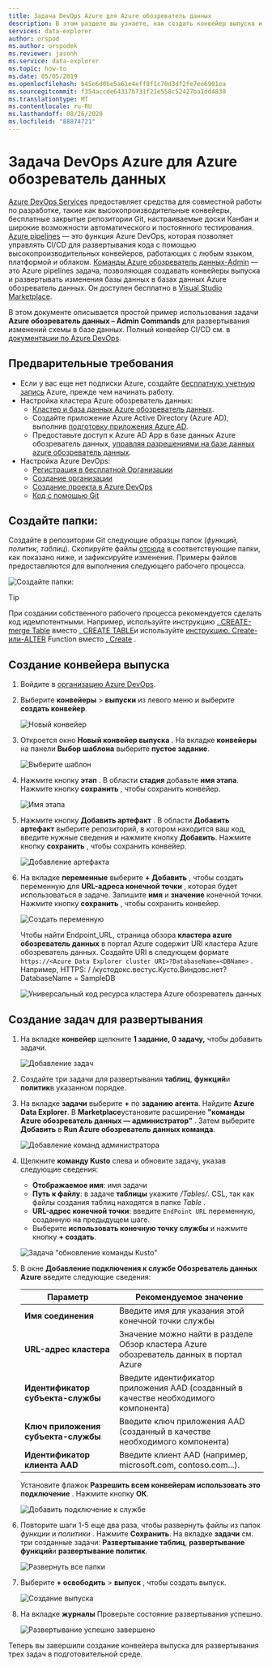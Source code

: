 ```yaml
---
title: Задача DevOps Azure для Azure обозреватель данных
description: В этом разделе вы узнаете, как создать конвейер выпуска и развернуть его.
services: data-explorer
author: orspod
ms.author: orspodek
ms.reviewer: jasonh
ms.service: data-explorer
ms.topic: how-to
ms.date: 05/05/2019
ms.openlocfilehash: b45e6d0be5a61e4eff8f1c70d3df2fe7ee6901ea
ms.sourcegitcommit: f354accde64317b731f21e558c52427ba1dd4830
ms.translationtype: MT
ms.contentlocale: ru-RU
ms.lasthandoff: 08/26/2020
ms.locfileid: "88874721"
---
```

# <a name="azure-devops-task-for-azure-data-explorer"></a>Задача DevOps Azure для Azure обозреватель данных

[Azure DevOps Services](https://azure.microsoft.com/services/devops/) предоставляет средства для совместной работы по разработке, такие как высокопроизводительные конвейеры, бесплатные закрытые репозитории Git, настраиваемые доски Канбан и широкие возможности автоматического и постоянного тестирования. [Azure pipelines](https://azure.microsoft.com/services/devops/pipelines/) — это функция Azure DevOps, которая позволяет управлять CI/CD для развертывания кода с помощью высокопроизводительных конвейеров, работающих с любым языком, платформой и облаком.
[Команды Azure обозреватель данных-Admin](https://marketplace.visualstudio.com/items?itemName=Azure-Kusto.PublishToADX) — это Azure pipelines задача, позволяющая создавать конвейеры выпуска и развертывать изменения базы данных в базах данных Azure обозреватель данных. Он доступен бесплатно в [Visual Studio Marketplace](https://marketplace.visualstudio.com/).

В этом документе описывается простой пример использования задачи **Azure обозреватель данных – Admin Commands** для развертывания изменений схемы в базе данных. Полный конвейер CI/CD см. в [документации по Azure DevOps](/azure/devops/user-guide/what-is-azure-devops?view=azure-devops#vsts).

## <a name="prerequisites"></a>Предварительные требования

* Если у вас еще нет подписки Azure, создайте [бесплатную учетную запись](https://azure.microsoft.com/free/) Azure, прежде чем начинать работу.
* Настройка кластера Azure обозреватель данных:
    * [Кластер и база данных Azure обозреватель данных](create-cluster-database-portal.md).
    * Создайте приложение Azure Active Directory (Azure AD), выполнив [подготовку приложения Azure AD](kusto/management/access-control/how-to-provision-aad-app.md).
    * Предоставьте доступ к Azure AD App в базе данных Azure обозреватель данных, [управляя разрешениями на базе данных azure обозреватель данных](manage-database-permissions.md).
* Настройка Azure DevOps:
    * [Регистрация в бесплатной Организации](/azure/devops/user-guide/sign-up-invite-teammates?view=azure-devops)
    * [Создание организации](/azure/devops/organizations/accounts/create-organization?view=azure-devops)
    * [Создание проекта в Azure DevOps](/azure/devops/organizations/projects/create-project?view=azure-devops)
    * [Код с помощью Git](/azure/devops/user-guide/code-with-git?view=azure-devops)

## <a name="create-folders"></a>Создайте папки:

Создайте в репозитории Git следующие образцы папок (*функций*, *политик*, *таблиц*). Скопируйте файлы [отсюда](https://github.com/Azure/azure-kusto-docs-samples/tree/master/DevOps_release_pipeline) в соответствующие папки, как показано ниже, и зафиксируйте изменения. Примеры файлов предоставляются для выполнения следующего рабочего процесса.

![Создайте папки:](media/devops/create-folders.png)

> [!TIP]
> При создании собственного рабочего процесса рекомендуется сделать код идемпотентными. Например, используйте инструкцию [. CREATE-merge Table](kusto/management/create-merge-table-command.md) вместо [. CREATE TABLE](kusto/management/create-table-command.md)и используйте [инструкцию. Create-или-ALTER](kusto/management/create-alter-function.md) Function вместо [. Create](kusto/management/create-function.md) .

## <a name="create-a-release-pipeline"></a>Создание конвейера выпуска

1. Войдите в [организацию Azure DevOps](https://dev.azure.com/).
1. Выберите **конвейеры**  >  **выпуски** из левого меню и выберите **создать конвейер**.

    ![Новый конвейер](media/devops/new-pipeline.png)

1. Откроется окно **Новый конвейер выпуска** . На вкладке **конвейеры** на панели **Выбор шаблона** выберите **пустое задание**.

     ![Выберите шаблон](media/devops/select-template.png)

1. Нажмите кнопку **этап** . В области **стадия** добавьте **имя этапа**. Нажмите кнопку **сохранить** , чтобы сохранить конвейер.

    ![Имя этапа](media/devops/stage-name.png)

1. Нажмите кнопку **Добавить артефакт** . В области **Добавить артефакт** выберите репозиторий, в котором находится ваш код, введите нужные сведения и нажмите кнопку **Добавить**. Нажмите кнопку **сохранить** , чтобы сохранить конвейер.

    ![Добавление артефакта](media/devops/add-artifact.png)

1. На вкладке **переменные** выберите **+ Добавить** , чтобы создать переменную для **URL-адреса конечной точки** , которая будет использоваться в задаче. Запишите **имя** и **значение** конечной точки. Нажмите кнопку **сохранить** , чтобы сохранить конвейер. 

    ![Создать переменную](media/devops/create-variable.png)

    Чтобы найти Endpoint_URL, страница обзора **кластера azure обозреватель данных** в портал Azure содержит URI кластера Azure обозреватель данных. Создайте URI в следующем формате `https://<Azure Data Explorer cluster URI>?DatabaseName=<DBName>` .  Например, HTTPS: \/ /кустодокс.вестус.Кусто.Виндовс.нет? DatabaseName = SampleDB

    ![Универсальный код ресурса кластера Azure обозреватель данных](media/devops/adx-cluster-uri.png)

## <a name="create-tasks-to-deploy"></a>Создание задач для развертывания

1. На вкладке **конвейер** щелкните **1 задание, 0 задачу,** чтобы добавить задачи. 

    ![Добавление задач](media/devops/add-task.png)

1. Создайте три задачи для развертывания **таблиц**, **функций**и **политик**в указанном порядке. 

1. На вкладке **задачи** выберите **+** по **заданию агента**. Найдите **Azure Data Explorer**. В **Marketplace**установите расширение **"команды Azure обозреватель данных — администратор"** . Затем выберите **Добавить** в **Run Azure обозреватель данных команда**.

     ![Добавление команд администратора](media/devops/add-admin-commands.png)

1. Щелкните **команду Kusto** слева и обновите задачу, указав следующие сведения:
    * **Отображаемое имя**: имя задачи
    * **Путь к файлу**: в задаче **таблицы** укажите */Tables/*. CSL, так как файлы создания таблиц находятся в папке *Table* .
    * **URL-адрес конечной точки**: введите `EndPoint URL` переменную, созданную на предыдущем шаге.
    * Выберите **использовать конечную точку службы** и нажмите кнопку **+ создать**.

    ![Задача "обновление команды Kusto"](media/devops/kusto-command-task.png)

1. В окне **Добавление подключения к службе Обозреватель данных Azure** введите следующие сведения:

    |Параметр  |Рекомендуемое значение  |
    |---------|---------|
    |**Имя соединения**     |    Введите имя для указания этой конечной точки службы     |
    |**URL-адрес кластера**    |    Значение можно найти в разделе Обзор кластера Azure обозреватель данных в портал Azure | 
    |**Идентификатор субъекта-службы**    |    Введите идентификатор приложения AAD (созданный в качестве необходимого компонента)     |
    |**Ключ приложения субъекта-службы**     |    Введите ключ приложения AAD (созданный в качестве необходимого компонента)    |
    |**Идентификатор клиента AAD**    |      Введите клиент AAD (например, microsoft.com, contoso.com...).    |

    Установите флажок **Разрешить всем конвейерам использовать это подключение** . Нажмите кнопку **ОК**.

    ![Добавить подключение к службе](media/devops/add-service-connection.png)

1. Повторите шаги 1-5 еще два раза, чтобы развернуть файлы из папок *функции* и *политики* . Нажмите **Сохранить**. На вкладке **задачи** см. три созданные задачи: **Развертывание таблиц**, **развертывание функций**и **развертывание политик**.

    ![Развернуть все папки](media/devops/deploy-all-folders.png)

1. Выберите **+ освободить**  >  **выпуск** , чтобы создать выпуск.

    ![Создание выпуска](media/devops/create-release.png)

1. На вкладке **журналы** Проверьте состояние развертывания успешно.

    ![Развертывание успешно завершено](media/devops/deployment-successful.png)

Теперь вы завершили создание конвейера выпуска для развертывания трех задач в подготовительной среде.